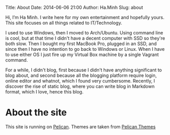Title: About
Date: 2014-06-06 21:00
Author: Ha.Minh
Slug: about

Hi, I’m Ha Minh. I write here for my own entertainment and hopefully yours. This site focuses on all things related to IT/Technology.

I used to use Windows, then I moved to Arch/Ubuntu. Using command line is cool, but at that time I didn't have a decent computer with SSD so they're both slow. Then I bought my first MacBook Pro, plugged in an SSD, and since then I have no intention to go back to Windows or Linux. When I have to use either OS I just fire up my Virtual Box machine by a single Vagrant command.

For a while, I didn't blog, first because I didn't have anything significant to blog about, and second because all the blogging platform require login, online editor and whatnot, which I found very cumbersome. Recently, I discover the rise of static blog, where you can write blog in Markdown format, which I love, hence this blog.

# About the site
This site is running on [Pelican]. Themes are taken from [Pelican Themes]

[Pelican]: http://pelican.notmyidea.org/en/latest/index.html
[Pelican Themes]: https://github.com/getpelican/pelican-themes
